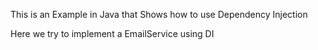 This is an Example in Java that Shows how to use Dependency Injection

Here we try to implement a EmailService using DI
